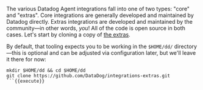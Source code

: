 The various Datadog Agent integrations fall into one of two types: "core" and "extras". Core integrations are generally developed and maintained by Datadog directly. Extras integrations are developed and maintained by the community—in other words, *you*! All of the code is open source in both cases. Let's start by cloning a copy of [the extras](https://github.com/DataDog/integrations-extras).

By default, that tooling expects you to be working in the `$HOME/dd/` directory—this is optional and can be adjusted via configuration later, but we'll leave it there for now:
```
mkdir $HOME/dd && cd $HOME/dd
git clone https://github.com/DataDog/integrations-extras.git
```{{execute}}
